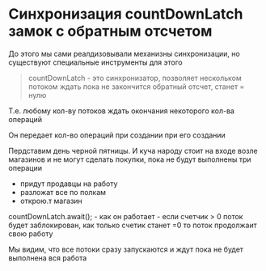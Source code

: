 # Синхронизация countDownLatch замок с обратным отсчетом

До этого мы сами реалдизовывали механизны синхронизации, но существуют специальные инструменты для этого

> countDownLatch - это синхронизатор, позволяет нескольком потоком ждать пока не закончится обратный отсчет, станет = нулю

Т.е. любому кол-ву потоков ждать окончания некоторого кол-ва операций

Он передает кол-во операций при создании при его создании

Пердставим день черной пятницы. И куча народу стоит на входе возле магазинов и не могут сделать покупки, пока не будут выполнены три операции
- придут продавцы на работу
- разложат все по полкам
- открою.т магазин

countDownLatch.await(); - как он работает - если счетчик > 0 поток будет заблокирован, как только счетик станет =0 то поток продолжаит свою работу

Мы видим, что все потоки сразу запускаются и ждут пока не будет выполнена вся работа


